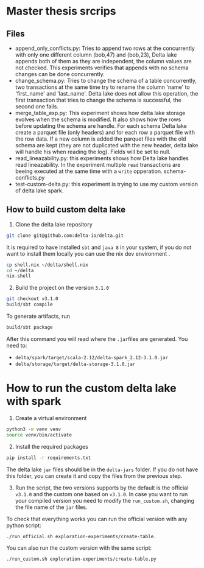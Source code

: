 # Master thesis srcrips
## Files
- append_only_conflicts.py: Tries to append two rows at the concurrently with only one different column (bob,47) and (bob,23), Delta lake appends both of them as they are independent, the column values are not checked. This experiments verifies that appends with no schema changes can be done concurrently.
- change_schema.py: Tries to change the schema of a table concurrently, two transactions at the same time try to rename the column 'name' to 'first_name' and 'last_name'. Delta lake does not allow this operation, the first transaction that tries to change the schema is successful, the second one fails.
- merge_table_exp.py: This experiment shows how delta lake storage evolves when the schema is modified. It also shows how the rows before updating the schema are handle. For each schema Delta lake create a parquet file (only headers) and for each row a parquet file with the row data. If a new column is added the parquet files with the old schema are kept (they are not duplicated with the new header, delta lake will handle his when reading the log). Fields will be set to null.
- read_lineazability.py: this experiments shows how Delta lake handles read lineazability. In the experiment multiple `read` transactions are beeing executed at the same time with a `write` opperation. 
schema-conflicts.py
- test-custom-delta.py: this experiment is trying to use my custom version of delta lake spark.

## How to build custom delta lake
1. Clone the delta lake repository
```bash
git clone git@github.com:delta-io/delta.git 
```
It is required to have installed `sbt` and `java 8` in your system, if you do not want to install them locally you can use the nix dev environment .
```bash
cp shell.nix ~/delta/shell.nix
cd ~/delta
nix-shell
```
2. Build the project on the version `3.1.0`
```bash
git checkout v3.1.0
build/sbt compile
```

To generate artifacts, run
```bash
build/sbt package
```
 After this command you will read where the `.jar`files are generated. You need to:
- `delta/spark/target/scala-2.12/delta-spark_2.12-3.1.0.jar`
- `delta/storage/target/delta-storage-3.1.0.jar`

# How to run the custom delta lake with spark
1. Create a virtual environment
```bash
python3 -m venv venv
source venv/bin/activate
```
2. Install the required packages
```bash
pip install -r requirements.txt
```
The delta lake `jar` files should be in the `delta-jars` folder. If you do not have this folder, you can create it and copy the files from the previous step.

3. Run the script, the two versions supports by the default is the official `v3.1.0` and the custom one based on `v3.1.0`. In case you want to run your compiled version you need to modify the `run_custom.sh`, changing the file name of the `jar` files.

To check that everything works you can run the official version with any python script:
```bash
./run_official.sh exploration-experiments/create-table.
```
You can also run the custom version with the same script:
```bash
./run_custom.sh exploration-experiments/create-table.py
```
